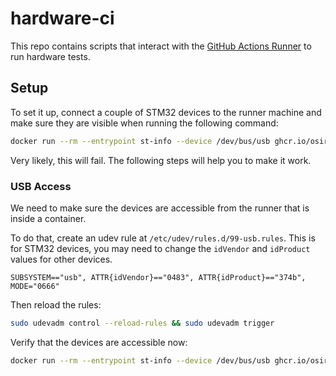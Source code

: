 # hardware-ci
This repo contains scripts that interact with the [GitHub Actions Runner](https://github.com/actions/runner) to run hardware tests.

## Setup
To set it up, connect a couple of STM32 devices to the runner machine and make sure they are visible when running the following command:

```sh
docker run --rm --entrypoint st-info --device /dev/bus/usb ghcr.io/osirisrtos/hardware-ci:latest --probe
```

Very likely, this will fail. The following steps will help you to make it work.

### USB Access
We need to make sure the devices are accessible from the runner that is inside a container.

To do that, create an udev rule at `/etc/udev/rules.d/99-usb.rules`. This is for STM32 devices, you may need to change the `idVendor` and `idProduct` values for other devices.

```
SUBSYSTEM=="usb", ATTR{idVendor}=="0483", ATTR{idProduct}=="374b", MODE="0666"
```

Then reload the rules:

```sh
sudo udevadm control --reload-rules && sudo udevadm trigger
```

Verify that the devices are accessible now:

```sh
docker run --rm --entrypoint st-info --device /dev/bus/usb ghcr.io/osirisrtos/hardware-ci:latest --probe
```
